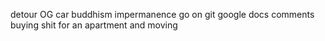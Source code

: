 detour
OG
car
buddhism
impermanence
go on git
google docs
comments
buying shit for an apartment and moving
